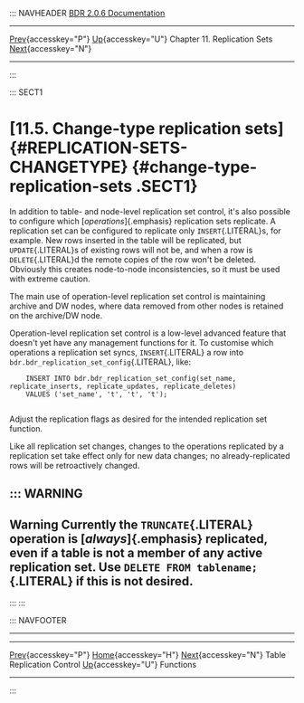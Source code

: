 ::: NAVHEADER
  [BDR 2.0.6 Documentation](index.md)                                                                                                                         
  --------------------------------------------------------------------------------- -------------------------------------------- ------------------------------ ---------------------------------------------------
  [Prev](replication-sets-tables.md "Table Replication Control"){accesskey="P"}   [Up](replication-sets.md){accesskey="U"}    Chapter 11. Replication Sets    [Next](functions.md "Functions"){accesskey="N"}

------------------------------------------------------------------------
:::

::: SECT1
# [11.5. Change-type replication sets]{#REPLICATION-SETS-CHANGETYPE} {#change-type-replication-sets .SECT1}

In addition to table- and node-level replication set control, it\'s also
possible to configure which [*operations*]{.emphasis} replication sets
replicate. A replication set can be configured to replicate only
`INSERT`{.LITERAL}s, for example. New rows inserted in the table will be
replicated, but `UPDATE`{.LITERAL}s of existing rows will not be, and
when a row is `DELETE`{.LITERAL}d the remote copies of the row won\'t be
deleted. Obviously this creates node-to-node inconsistencies, so it must
be used with extreme caution.

The main use of operation-level replication set control is maintaining
archive and DW nodes, where data removed from other nodes is retained on
the archive/DW node.

Operation-level replication set control is a low-level advanced feature
that doesn\'t yet have any management functions for it. To customise
which operations a replication set syncs, `INSERT`{.LITERAL} a row into
`bdr.bdr_replication_set_config`{.LITERAL}, like:

``` PROGRAMLISTING
    INSERT INTO bdr.bdr_replication_set_config(set_name, replicate_inserts, replicate_updates, replicate_deletes)
    VALUES ('set_name', 't', 't', 't');
   
```

Adjust the replication flags as desired for the intended replication set
function.

Like all replication set changes, changes to the operations replicated
by a replication set take effect only for new data changes; no
already-replicated rows will be retroactively changed.

::: WARNING
  -----------------------------------------------------------------------------------------------------------------------------------------------------------------------------------------------------------------
  **Warning**
  Currently the `TRUNCATE`{.LITERAL} operation is [*always*]{.emphasis} replicated, even if a table is not a member of any active replication set. Use `DELETE FROM tablename;`{.LITERAL} if this is not desired.
  -----------------------------------------------------------------------------------------------------------------------------------------------------------------------------------------------------------------
:::
:::

::: NAVFOOTER

------------------------------------------------------------------------

  ----------------------------------------------------- -------------------------------------------- ---------------------------------------
  [Prev](replication-sets-tables.md){accesskey="P"}        [Home](index.md){accesskey="H"}         [Next](functions.md){accesskey="N"}
  Table Replication Control                              [Up](replication-sets.md){accesskey="U"}                                Functions
  ----------------------------------------------------- -------------------------------------------- ---------------------------------------
:::
